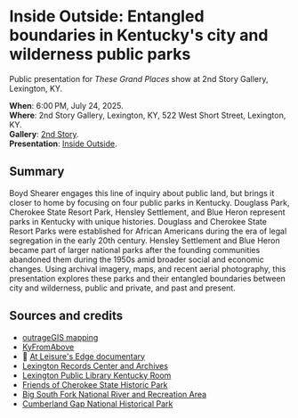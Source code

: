 # Inside Outside: Entangled ‌boundaries in Kentucky's city and wilderness public parks

Public presentation for _These Grand Places_ show at 2nd Story Gallery, Lexington, KY.

**When**: 6:00 PM, July 24, 2025.  
**Where**: 2nd Story Gallery, Lexington, KY, 522 West Short Street, Lexington, KY.  
**Gallery**: [2nd Story](https://www.2ndstory.art/events/inside-outside-kentuckys-public-parks).  
**Presentation**: [Inside Outside](https://boydx.github.io/inside-outside/).

## Summary

Boyd Shearer engages this line of inquiry about public land, but brings it closer to home by focusing on four public parks in Kentucky. Douglass Park, Cherokee State Resort Park, Hensley Settlement, and Blue Heron represent parks in Kentucky with unique histories. Douglass and Cherokee State Resort Parks were established for African Americans during the era of legal segregation in the early 20th century. Hensley Settlement and Blue Heron became part of larger national parks after the founding communities abandoned them during the 1950s amid broader social and economic changes. Using archival imagery, maps, and recent aerial photography, this presentation explores these parks and their entangled boundaries between city and wilderness, public and private, and past and present.

## Sources and credits

- [outrageGIS mapping](https://www.outragegis.com)
- [KyFromAbove](https://kyfromabove.ky.gov/)
- 🎥 [At Leisure's Edge documentary](https://www.youtube.com/watch?v=Rg06P3zk3G4)
- [Lexington Records Center and Archives](https://www.lexingtonky.gov/government/departments-programs/council-clerks-office/records-center-archives)
- [Lexington Public Library Kentucky Room](https://www.lexpublib.org/search?keys=local)
- [Friends of Cherokee State Historic Park](https://www.friendsofcherokeestatehistoricpark.org/)
- [Big South Fork National River and Recreation Area](https://www.nps.gov/biso/learn/historyculture/blueheron.htm)
- [Cumberland Gap National Historical Park](https://www.nps.gov/cuga/learn/historyculture/hensley-virtual-tour.htm)
